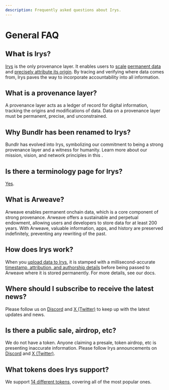 ```yaml
---
description: Frequently asked questions about Irys.
---
```


# General FAQ

## 𝗪𝗵𝗮𝘁 𝗶𝘀 Irys?

[Irys](/overview/about) is the only provenance layer. It enables users to [scale](/learn/volumetric-scaling) [permanent data](/overview/permanent-data) and [precisely attribute its origin](/learn/receipts). By tracing and verifying where data comes from, Irys paves the way to incorporate accountability into all information.

## What is a provenance layer?

A provenance layer acts as a ledger of record for digital information, tracking the origins and modifications of data. Data on a provenance layer must be permanent, precise, and unconstrained.

## Why Bundlr has been renamed to Irys?

Bundlr has evolved into Irys, symbolizing our commitment to being a strong provenance layer and a witness for humanity. Learn more about our mission, vision, and network principles in this <blog post>.

## Is there a terminology page for Irys?

[Yes](/terminology).

## What is Arweave?

Arweave enables permanent onchain data, which is a core component of strong provenance. Arweave offers a sustainable and perpetual endowment, allowing users and developers to store data for at least 200 years. With Arweave, valuable information, apps, and history are preserved indefinitely, preventing any rewriting of the past.

## How does Irys work?

When you [upload data to Irys](/learn/transaction-lifecycle), it is stamped with a millisecond-accurate [timestamp, attribution, and authorship details](/learn/receipts) before being passed to Arweave where it is stored permanently. For more details, see our docs.

## Where should I subscribe to receive the latest news?

Please follow us on [Discord](https://discord.irys.xyz) and [X (Twitter)](https://twitter.irys.xyz) to keep up with the latest updates and news.

## Is there a public sale, airdrop, etc?

We do not have a token. Anyone claiming a presale, token airdrop, etc is presenting inaccurate information. Please follow Irys announcements on [Discord](https://discord.irys.xyz) and [X (Twitter)](https://twitter.irys.xyz).

## What tokens does Irys support?

We support [14 different tokens](/overview/supported-tokens), covering all of the most popular ones.
